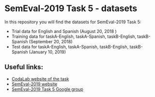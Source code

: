# SemEval-2019 Task 5 - datasets #

In this repository you will find the datasets for SemEval-2019 Task 5:

* Trial data for English and Spanish (August 20, 2018 )
* Training data for taskA-English, taskA-Spanish, taskB-English, taskB-Spanish (September 20, 2018)
* Test data for taskA-English, taskA-Spanish, taskB-English, taskB-Spanish (January 10, 2019)

## Useful links: ##
* <a href="https://competitions.codalab.org/competitions/19935" target="_blank">CodaLab website of the task</a>
* <a href="http://alt.qcri.org/semeval2019/index.php?id=tasks" target="_blank">SemEval-2019 website</a>
* <a href="https://groups.google.com/forum/#!forum/semeval2019-task5-hateval" target="_blank">SemEval-2019 Task 5 Google group</a>

